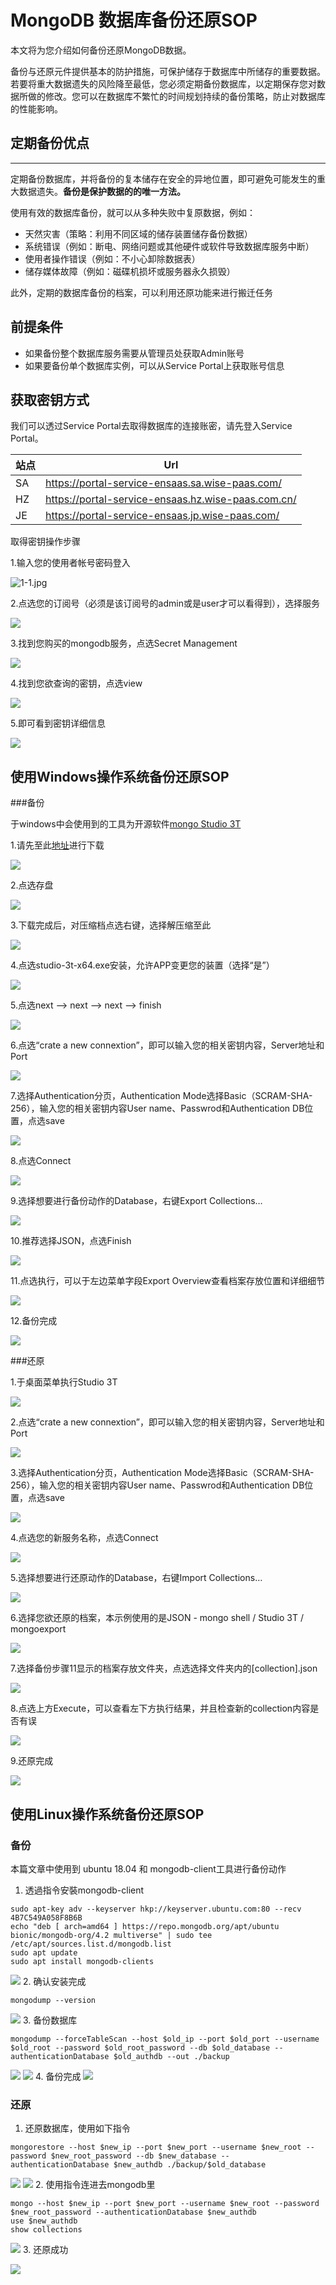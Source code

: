 # MongoDB 数据库备份还原SOP

本文将为您介绍如何备份还原MongoDB数据。

备份与还原元件提供基本的防护措施，可保护储存于数据库中所储存的重要数据。若要将重大数据遗失的风险降至最低，您必须定期备份数据库，以定期保存您对数据所做的修改。您可以在数据库不繁忙的时间规划持续的备份策略，防止对数据库的性能影响。

## 定期备份优点
------------------------------------------
定期备份数据库，并将备份的复本储存在安全的异地位置，即可避免可能发生的重大数据遗失。**备份是保护数据的的唯一方法。**



使用有效的数据库备份，就可以从多种失败中复原数据，例如：
- 天然灾害（策略：利用不同区域的储存装置储存备份数据）
- 系统错误（例如：断电、网络问题或其他硬件或软件导致数据库服务中断）
- 使用者操作错误（例如：不小心卸除数据表）
- 储存媒体故障（例如：磁碟机损坏或服务器永久损毁）

此外，定期的数据库备份的档案，可以利用还原功能来进行搬迁任务

## 前提条件

- 如果备份整个数据库服务需要从管理员处获取Admin账号
- 如果要备份单个数据库实例，可以从Service Portal上获取账号信息

## 获取密钥方式

我们可以透过Service Portal去取得数据库的连接账密，请先登入Service Portal。

| 站点 | Url | 
| --- | --- |
| SA | https://portal-service-ensaas.sa.wise-paas.com/ |
| HZ | https://portal-service-ensaas.hz.wise-paas.com.cn/ |
| JE | https://portal-service-ensaas.jp.wise-paas.com/ |

取得密钥操作步骤

1.输入您的使用者帐号密码登入

![1-1.jpg](../uploads/images/MongoDB/1-1.png)

2.点选您的订阅号（必须是该订阅号的admin或是user才可以看得到），选择服务

![](../uploads/images/MongoDB/1-2.png)

3.找到您购买的mongodb服务，点选Secret Management

![](../uploads/images/MongoDB/1-3.png)

4.找到您欲查询的密钥，点选view

![](../uploads/images/MongoDB/1-4.png)

5.即可看到密钥详细信息

![](../uploads/images/MongoDB/1-5.png)
 

## 使用Windows操作系统备份还原SOP

###备份

于windows中会使用到的工具为开源软件[mongo Studio 3T](https://studio3t.com/)

1.请先至此[地址](https://studio3t.com/download-thank-you/?OS=win64)进行下载

![](../uploads/images/MongoDB/2-1.png)

2.点选存盘

![](../uploads/images/MongoDB/2-2.png)

3.下载完成后，对压缩档点选右键，选择解压缩至此

![](../uploads/images/MongoDB/2-3.png)

4.点选studio-3t-x64.exe安装，允许APP变更您的装置（选择“是”）

![](../uploads/images/MongoDB/2-4.png)

5.点选next --> next --> next --> finish

![](../uploads/images/MongoDB/2-5.png)

6.点选“crate a new connextion”，即可以输入您的相关密钥内容，Server地址和Port

![](../uploads/images/MongoDB/2-6.png)

7.选择Authentication分页，Authentication Mode选择Basic（SCRAM-SHA-256），输入您的相关密钥内容User name、Passwrod和Authentication DB位置，点选save

![](../uploads/images/MongoDB/2-7.png)

8.点选Connect

![](../uploads/images/MongoDB/2-8.png)

9.选择想要进行备份动作的Database，右键Export Collections…

![](../uploads/images/MongoDB/2-9.png)

10.推荐选择JSON，点选Finish

![](../uploads/images/MongoDB/2-10.png)

11.点选执行，可以于左边菜单字段Export Overview查看档案存放位置和详细细节

![](../uploads/images/MongoDB/2-11.png)

12.备份完成

![](../uploads/images/MongoDB/2-12.png)

###还原

1.于桌面菜单执行Studio 3T

![](../uploads/images/MongoDB/3-1.png)

2.点选“crate a new connextion”，即可以输入您的相关密钥内容，Server地址和Port

![](../uploads/images/MongoDB/3-2.png)

3.选择Authentication分页，Authentication Mode选择Basic（SCRAM-SHA-256），输入您的相关密钥内容User name、Passwrod和Authentication DB位置，点选save

![](../uploads/images/MongoDB/3-3.png)

4.点选您的新服务名称，点选Connect

![](../uploads/images/MongoDB/3-4.png)

5.选择想要进行还原动作的Database，右键Import Collections…

![](../uploads/images/MongoDB/3-5.png)

6.选择您欲还原的档案，本示例使用的是JSON - mongo shell / Studio 3T / mongoexport

![](../uploads/images/MongoDB/3-6.png)

7.选择备份步骤11显示的档案存放文件夹，点选选择文件夹内的[collection].json

![](../uploads/images/MongoDB/3-7.png)

8.点选上方Execute，可以查看左下方执行结果，并且检查新的collection内容是否有误

![](../uploads/images/MongoDB/3-8.png)

9.还原完成

![](../uploads/images/MongoDB/3-9.png)

## 使用Linux操作系统备份还原SOP

### 备份

本篇文章中使用到 ubuntu 18.04 和 mongodb-client工具进行备份动作

1. 透過指令安裝mongodb-client
```
sudo apt-key adv --keyserver hkp://keyserver.ubuntu.com:80 --recv 4B7C549A058F8B6B
echo "deb [ arch=amd64 ] https://repo.mongodb.org/apt/ubuntu bionic/mongodb-org/4.2 multiverse" | sudo tee /etc/apt/sources.list.d/mongodb.list
sudo apt update
sudo apt install mongodb-clients
```
![](../uploads/images/MongoDB/4-1.png)
2. 确认安装完成
```
mongodump --version
```
![](../uploads/images/MongoDB/4-2.png)
3. 备份数据库
```
mongodump --forceTableScan --host $old_ip --port $old_port --username $old_root --password $old_root_password --db $old_database --authenticationDatabase $old_authdb --out ./backup
```
![](../uploads/images/MongoDB/4-3.png)
![](../uploads/images/MongoDB/4-3-2.png)
4. 备份完成
![](../uploads/images/MongoDB/4-4.png)

### 还原

1. 还原数据库，使用如下指令
```
mongorestore --host $new_ip --port $new_port --username $new_root --password $new_root_password --db $new_database --authenticationDatabase $new_authdb ./backup/$old_database
```
![](../uploads/images/MongoDB/5-1-1.png)
![](../uploads/images/MongoDB/5-1-2.png)
2. 使用指令连进去mongodb里
```
mongo --host $new_ip --port $new_port --username $new_root --password $new_root_password --authenticationDatabase $new_authdb
use $new_authdb
show collections
```
![](../uploads/images/MongoDB/5-2.png)
3. 还原成功

![](../uploads/images/MongoDB/5-3.png)
